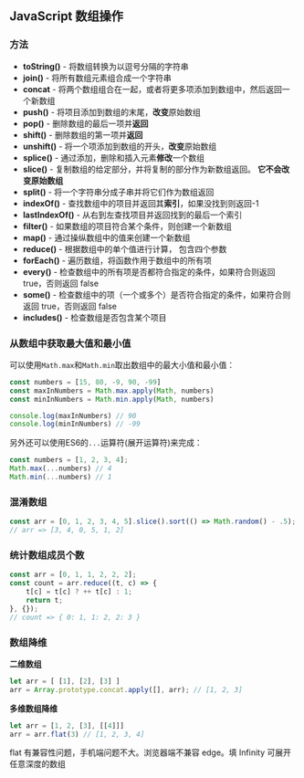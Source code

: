 ## JavaScript 数组操作

### 方法

- **toString()** - 将数组转换为以逗号分隔的字符串
- **join()** - 将所有数组元素组合成一个字符串
- **concat** - 将两个数组组合在一起，或者将更多项添加到数组中，然后返回一个新数组
- **push()** - 将项目添加到数组的末尾，**改变**原始数组
- **pop()** - 删除数组的最后一项并**返回**
- **shift()** - 删除数组的第一项并**返回**
- **unshift()** - 将一个项添加到数组的开头，**改变**原始数组
- **splice()** - 通过添加，删除和插入元素**修改**一个数组
- **slice()** - 复制数组的给定部分，并将复制的部分作为新数组返回。 **它不会改变原始数组**
- **split()** - 将一个字符串分成子串并将它们作为数组返回
- **indexOf()** - 查找数组中的项目并返回其**索引**，如果没找到则返回-1
- **lastIndexOf()** - 从右到左查找项目并返回找到的最后一个索引
- **filter()** - 如果数组的项目符合某个条件，则创建一个新数组
- **map()** - 通过操纵数组中的值来创建一个新数组
- **reduce()** - 根据数组中的单个值进行计算， 包含四个参数
- **forEach()** - 遍历数组，将函数作用于数组中的所有项
- **every()** - 检查数组中的所有项是否都符合指定的条件，如果符合则返回 true，否则返回 false
- **some()** - 检查数组中的项（一个或多个）是否符合指定的条件，如果符合则返回 true，否则返回 false
- **includes()** - 检查数组是否包含某个项目

### 从数组中获取最大值和最小值

可以使用`Math.max`和`Math.min`取出数组中的最大小值和最小值：

```javascript
const numbers = [15, 80, -9, 90, -99]
const maxInNumbers = Math.max.apply(Math, numbers)
const minInNumbers = Math.min.apply(Math, numbers)

console.log(maxInNumbers) // 90
console.log(minInNumbers) // -99
```

另外还可以使用ES6的`...`运算符(展开运算符)来完成：

```javascript
const numbers = [1, 2, 3, 4];
Math.max(...numbers) // 4
Math.min(...numbers) // 1
```

### 混淆数组

```javascript
const arr = [0, 1, 2, 3, 4, 5].slice().sort(() => Math.random() - .5);
// arr => [3, 4, 0, 5, 1, 2]
```

### 统计数组成员个数

```javascript
const arr = [0, 1, 1, 2, 2, 2];
const count = arr.reduce((t, c) => {
    t[c] = t[c] ? ++ t[c] : 1;
    return t;
}, {});
// count => { 0: 1, 1: 2, 2: 3 }
```

### 数组降维

**二维数组**

```javascript
let arr = [ [1], [2], [3] ]
arr = Array.prototype.concat.apply([], arr); // [1, 2, 3]
```

**多维数组降维**

```javascript
let arr = [1, 2, [3], [[4]]]
arr = arr.flat(3) // [1, 2, 3, 4]
```

flat 有兼容性问题，手机端问题不大。浏览器端不兼容 edge。填  Infinity 可展开任意深度的数组

